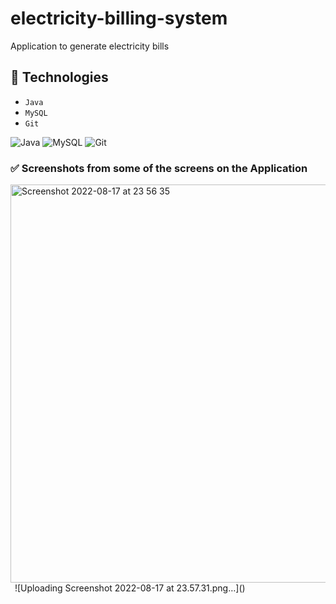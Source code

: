# electricity-billing-system

Application to generate electricity bills


## 🔨 Technologies

- ``Java``
- ``MySQL``
- ``Git``


 ![Java](https://img.shields.io/badge/java-%23ED8B00.svg?style=for-the-badge&logo=java&logoColor=white)
 ![MySQL](https://img.shields.io/badge/MySQL-00000F?style=for-the-badge&logo=mysql&logoColor=white)
 ![Git](https://img.shields.io/badge/git-%23F05033.svg?style=for-the-badge&logo=git&logoColor=white)
 
  ### ✅ Screenshots from some of the screens on the Application
  
  <img width="637" alt="Screenshot 2022-08-17 at 23 56 35" src="https://user-images.githubusercontent.com/78003803/185251147-1f80828c-0195-422b-b0e7-dbd77e0e68c3.png">
  <img width="3" alt="Screenshot 2022-08-17 at 23 57 48" src="https://user-images.githubusercontent.com/78003803/185251878-78b67954-8e1f-4ff0-88b7-f98b8b6c1ebb.png">
  ![Uploading Screenshot 2022-08-17 at 23.57.31.png…]()

